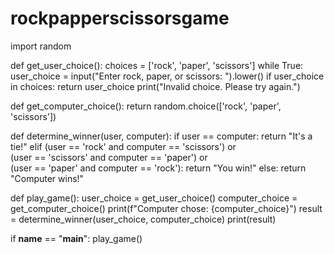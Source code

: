 # rockpapperscissorsgame
import random

def get_user_choice():
    choices = ['rock', 'paper', 'scissors']
    while True:
        user_choice = input("Enter rock, paper, or scissors: ").lower()
        if user_choice in choices:
            return user_choice
        print("Invalid choice. Please try again.")

def get_computer_choice():
    return random.choice(['rock', 'paper', 'scissors'])

def determine_winner(user, computer):
    if user == computer:
        return "It's a tie!"
    elif (user == 'rock' and computer == 'scissors') or \
         (user == 'scissors' and computer == 'paper') or \
         (user == 'paper' and computer == 'rock'):
        return "You win!"
    else:
        return "Computer wins!"

def play_game():
    user_choice = get_user_choice()
    computer_choice = get_computer_choice()
    print(f"Computer chose: {computer_choice}")
    result = determine_winner(user_choice, computer_choice)
    print(result)

if __name__ == "__main__":
    play_game()
